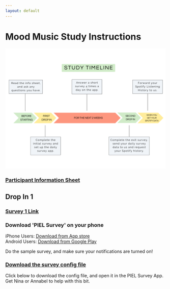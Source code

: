 ```yaml
---
layout: default
---
```


# Mood Music Study Instructions

![Study Timeline](./static/timeline.png)

### [Participant Information Sheet](./static/infosheet.pdf)

## Drop In 1

### [Survey 1 Link](https://bristolexppsych.eu.qualtrics.com/jfe/form/SV_eb3N4v0sbPNNO1o)

### Download 'PIEL Survey' on your phone

iPhone Users: [Download from App store](https://itunes.apple.com/au/app/piel-survey/id1257313392?mt=8)  
Android Users: [Download from Google Play](https://play.google.com/store/apps/details?id=au.com.bluejay.pielsurvey)  

Do the sample survey, and make sure your notifications are turned on!

### [Download the survey config file](./static/moodmusic.survey)

Click below to download the config file, and open it in the PIEL Survey App. 
Get Nina or Annabel to help with this bit.
